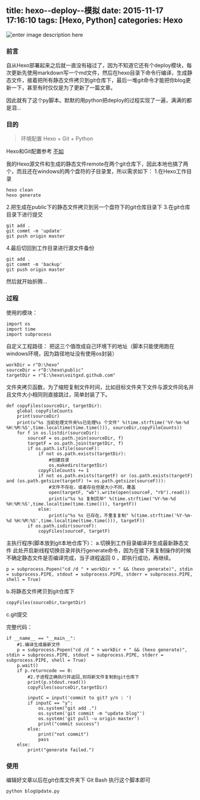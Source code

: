 title: hexo--deploy--模拟
date: 2015-11-17 17:16:10
tags: [Hexo, Python]
categories: Hexo
---
![enter image description here](http://7xnq6l.com1.z0.glb.clouddn.com/165105-485d32f74f22219e.jpg)

### 前言

自从Hexo部署起来之后就一直没有碰过了，因为不知道它还有个deploy模块，每次更新先使用markdown写一个md文件，然后在hexo目录下命令行编译，生成静态文件，接着把所有静态文件拷贝到git仓库下，最后一堆git命令才能把你blog更新一下，甚至有时仅仅是为了更新了一篇文章。

<!--more-->

因此就有了这个py脚本。默默的用python把deploy的过程实现了一遍，满满的都是泪...

### 目的

> 环境配置 Hexo + Git + Python

Hexo和Git配置参考 [不如](http://ibruce.info/2013/11/22/hexo-your-blog/) 

我的Hexo源文件和生成的静态文件remote在两个git仓库下，因此本地也搞了两个，而且还在windows的两个盘符的子目录里，所以需求如下：
1.在Hexo工作目录
```
hexo clean
hexo generate
```
2.把生成在public下的静态文件拷贝到另一个盘符下的git仓库目录下
3.在git仓库目录下进行提交
```
git add .
git commt -m 'update'
git push origin master
```
4.最后切回到工作目录进行源文件备份
```
git add .
git commt -m 'backup'
git push origin master
```

然后就开始折腾...

### 过程

使用的模块：
```
import os
import time
import subprocess
```

自定义工程路径：
把这三个值改成自己环境下的地址（脚本只能使用跑在windows环境，因为路径地址没有使用os封装）
```
workDir = r"D:\hexo"
sourceDir = r"D:\hexo\public"
targetDir = r"E:\hexo\voitgxd.github.com" 
```
文件夹拷贝函数，为了缩短复制文件时间，比如目标文件夹下文件与源文件同名并且文件大小相同则直接跳过，简单封装了下。
```
def copyFiles(sourceDir, targetDir): 
	global copyFileCounts 
	print(sourceDir)
	print(u"%s 当前处理文件夹%s已处理%s 个文件" %(time.strftime('%Y-%m-%d %H:%M:%S',time.localtime(time.time())), sourceDir,copyFileCounts))
	for f in os.listdir(sourceDir):
		sourceF = os.path.join(sourceDir, f)
		targetF = os.path.join(targetDir, f)
		if os.path.isfile(sourceF):
			if not os.path.exists(targetDir):
				#创建目录
				os.makedirs(targetDir)
			copyFileCounts += 1
			if not os.path.exists(targetF) or (os.path.exists(targetF) and (os.path.getsize(targetF) != os.path.getsize(sourceF))):
				#文件不存在，或者存在但是大小不同，覆盖
				open(targetF, "wb").write(open(sourceF, "rb").read())
				print(u"%s %s 复制完毕" %(time.strftime('%Y-%m-%d %H:%M:%S',time.localtime(time.time())), targetF))
			else:
				print(u"%s %s 已存在，不重复复制" %(time.strftime('%Y-%m-%d %H:%M:%S',time.localtime(time.time())), targetF))
		if os.path.isdir(sourceF):
			copyFiles(sourceF, targetF)
```
主执行程序(脚本放到git本地仓库下)：
a.切换到工作目录编译并生成最新静态文件
此处开启新线程切换目录并执行generate命令，因为在接下来复制操作的时候不确定静态文件是否编译完成，当子进程返回 0 ，即执行成功，再继续。

```
p = subprocess.Popen("cd /d " + workDir + " && (hexo generate)", stdin = subprocess.PIPE, stdout = subprocess.PIPE, stderr = subprocess.PIPE, shell = True) 
```

b.将静态文件拷贝到git仓库下

```
copyFiles(sourceDir,targetDir)
```

c.git提交

完整代码：
```
if __name__ == "__main__":
	#1.编译生成最新文件
	p = subprocess.Popen("cd /d " + workDir + " && (hexo generate)", stdin = subprocess.PIPE, stdout = subprocess.PIPE, stderr = subprocess.PIPE, shell = True)	
	p.wait()  
	if p.returncode == 0:  
	    #2.子进程正确执行并返回,则将新文件复制到git仓库下
		print(p.stdout.read())
		copyFiles(sourceDir,targetDir)
		
		inputC = input('commit to git? y/n : ')
		if inputC == "y":
			os.system("git add .")
			os.system('git commit -m "update blog"')
			os.system('git pull -u origin master')
			print("commit success")
		else:
			print("not commit")
			pass 
	else:
		print("generate failed.")
```

### 使用

编辑好文章以后在git仓库文件夹下 Git Bash 执行这个脚本即可

```
python blogUpdate.py
```